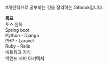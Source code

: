 #개인적으로 공부하는 것을 정리하는 Gitbook입니다. 

**목표**<br>
토스 완독 <br>
Spring boot<br>
Python - Django <br>
PHP - Laravel <br>
Ruby - Rails<br> 
네트워크 지식<br> 
백엔드 서버 아키텍처 <br>